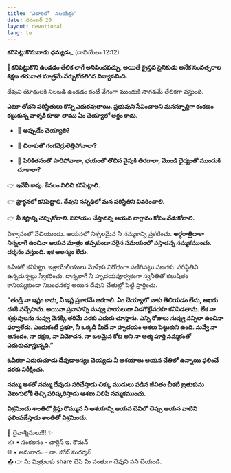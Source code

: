 ```yaml
---
title: "ఎడారిలో  సెలయేర్లు"
date: నవంబర్ 20
layout: devotional
lang: te
---
```


**కనిపెట్టుకొనువాడు ధన్యుడు**_ (దానియేలు 12:12). 

**📖కనిపెట్టుకొని ఉండడం తేలిక లాగే అనిపించవచ్చు, అయితే క్రైస్తవ సైనికుడు అనేక సంవత్సరాల శిక్షణ తరువాత మాత్రమే నేర్చుకోగలిగిన విన్యాసమిది.**

 దేవుని యోధులకి నిలబడి ఉండడం కంటే వేగంగా ముందుకి సాగడమే తేలికగా వస్తుంది.

**ఎటూ తోచని పరిస్థితులు కొన్ని ఎదురవుతాయి. ప్రభువుని సేవించాలని మనస్పూర్తిగా కంకణం కట్టుకున్న వాళ్ళకి కూడా తాము ఏం చెయ్యాలో అర్థం కాదు.**
- 🔹 **అప్పుడేం చెయ్యాలి?**

- 🔹 **చిరాకుతో గంగవెర్రులెత్తిపోవాలా?**

- 🔹 **పిరికితనంతో పారిపోవాలా, భయంతో తోచిన వైపుకి తిరగాలా, మొండి ధైర్యంతో ముందుకి దూకాలా?**

👉 **ఇవేవీ కావు. కేవలం నిలిచి కనిపెట్టాలి.**

👉 **ప్రార్థనలో కనిపెట్టాలి. దేవుని సన్నిధిలో మన పరిస్థితిని వివరించాలి.**

👉 **నీ కష్టాన్ని చెప్పుకోవాలి. సహాయం చేస్తానన్న ఆయన వాగ్దానం కోసం వేడుకోవాలి.**

విశ్వాసంలో వేచియుండు. ఆయనలో నిశ్చలమైన నీ నమ్మకాన్ని ప్రకటించు. **అర్ధరాత్రిదాకా నిన్నలాగే ఉంచినా ఆయన మాత్రం తప్పకుండా సరైన సమయంలో వస్తాడన్న నమ్మకముంచు. దర్శనం వస్తుంది. ఇక ఆలస్యం లేదు.**

ఓపికతో కనిపెట్టు. ఇశ్రాయేలీయులు మోషేకు విరోధంగా సణిగినట్టు సణగకు. పరిస్థితిని ఉన్నదున్నట్టు స్వీకరించు. దాన్నలాగే నీ హృదయపూర్వకంగా స్వనీతితో కలుషితం కానియ్యకుండా నిబంధనకర్త అయిన దేవుని చేతుల్లో పెట్టి ప్రార్థించు. 

**"తండ్రీ నా ఇష్టం కాదు, నీ ఇష్ట ప్రకారమే జరగాలి. ఏం చెయ్యాలో నాకు తెలియడం లేదు, ఆఖరు దశకి వచ్చేసాను. అయినా ప్రవాహాన్ని నువ్వు పాయలుగా విడగొట్టేవరకూ కనిపెడతాను. లేక నా శత్రువులను నువ్వు వెనక్కి తరిమే వరకు ఎదురు చూస్తాను. ఎన్ని రోజులు నువ్వు నన్నిలా ఉంచినా ఫర్వాలేదు. ఎందుకంటే ప్రభూ, నీ ఒక్కడి మీదే నా హృదయం ఆశలు పెట్టుకుని ఉంది. నువ్వే నా ఆనందం, నా రక్షణ, నా విమోచన, నా బలమైన కోట అని నా ఆత్మ పూర్తి నమ్మకంతో ఎదురుచూస్తున్నది.”**

**ఓపికగా ఎదురుచూడు దేవుడాలస్యం చెయ్యడు నీ ఆశయాలు ఆయన చేతిలో ఉన్నాయి ఫలించే వరకు నిరీక్షించు.**

**నమ్ము ఆశతో నమ్ము దేవుడు సరిచేస్తాడు చిక్కు ముడులు పడిన జీవితం చీకటి బ్రతుకును వెలుగులోకి తెచ్చి పరిష్కరిస్తాడు ఆశలు నిలిపి నమ్మకముంచు.**
 
**విశ్రమించు శాంతిలో క్రీస్తు రొమ్మున నీ ఆశయాన్ని ఆయన చెవిలో చెప్పు ఆయన వాటిని ఫలింపజేస్తాడు శాంతితో విశ్రమించు.**

<div class="blessing">🙏 <span class="bless-text">దైవాశ్శీసులు!!!</span> ✨</div>

<div class="credit">✍️ <span class="credit-text">▪ సంకలనం - చార్లెస్ ఇ. కౌమన్</span></div>
<div class="credit">🌐 <span class="credit-text">▪ అనువాదం - డా. జోబ్ సుదర్శన్</span></div>


<div class="share">📤 👉 <span class="share-text">మీ మిత్రులకు share చేసి మీ వంతుగా దేవుని పని చేయండి.</span></div>
